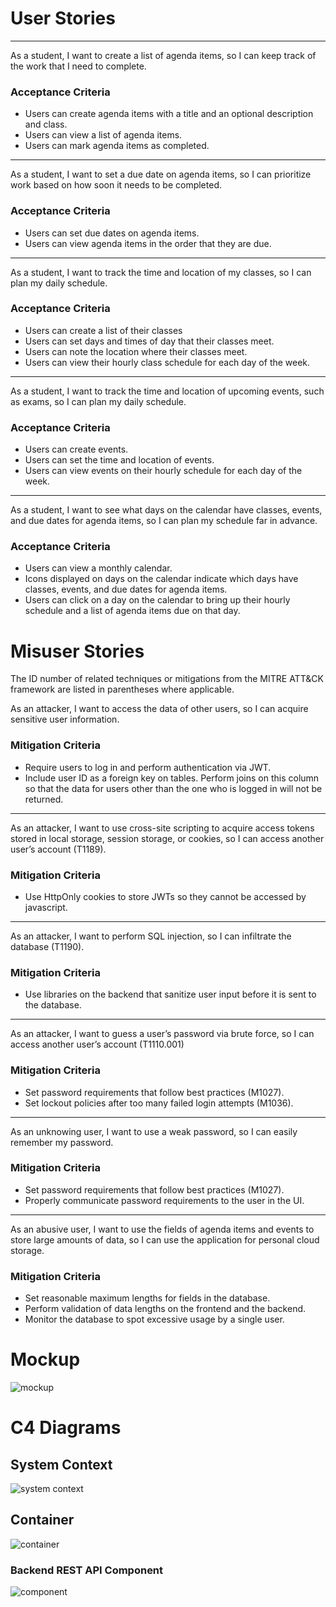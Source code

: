 # User Stories

---

As a student, I want to create a list of agenda items, so I can keep track of the work that I need to complete.

### Acceptance Criteria

- Users can create agenda items with a title and an optional description and class.
- Users can view a list of agenda items.
- Users can mark agenda items as completed.

---

As a student, I want to set a due date on agenda items, so I can prioritize work based on how soon it needs to be
completed.

### Acceptance Criteria

- Users can set due dates on agenda items.
- Users can view agenda items in the order that they are due.

---

As a student, I want to track the time and location of my classes, so I can plan my daily schedule.

### Acceptance Criteria

- Users can create a list of their classes
- Users can set days and times of day that their classes meet.
- Users can note the location where their classes meet.
- Users can view their hourly class schedule for each day of the week.

---

As a student, I want to track the time and location of upcoming events, such as exams, so I can plan my daily schedule.

### Acceptance Criteria

- Users can create events.
- Users can set the time and location of events.
- Users can view events on their hourly schedule for each day of the week.

--- 
As a student, I want to see what days on the calendar have classes, events, and due dates for agenda items, so I can
plan my schedule far in advance.

### Acceptance Criteria

- Users can view a monthly calendar.
- Icons displayed on days on the calendar indicate which days have classes, events, and due dates for agenda items.
- Users can click on a day on the calendar to bring up their hourly schedule and a list of agenda items due on that day.

# Misuser Stories

The ID number of related techniques or mitigations from the MITRE ATT&CK framework are listed in parentheses where
applicable.

As an attacker, I want to access the data of other users, so I can acquire sensitive user information.

### Mitigation Criteria

- Require users to log in and perform authentication via JWT.
- Include user ID as a foreign key on tables. Perform joins on this column so that the data for users other than the one
  who is logged in will not be returned.

---

As an attacker, I want to use cross-site scripting to acquire access tokens stored in local storage, session storage, or
cookies, so I can access another user’s account (T1189).

### Mitigation Criteria

- Use HttpOnly cookies to store JWTs so they cannot be accessed by javascript.

---

As an attacker, I want to perform SQL injection, so I can infiltrate the database (T1190).

### Mitigation Criteria

- Use libraries on the backend that sanitize user input before it is sent to the database.

---

As an attacker, I want to guess a user’s password via brute force, so I can access another user’s account (T1110.001)

### Mitigation Criteria

- Set password requirements that follow best practices (M1027).
- Set lockout policies after too many failed login attempts (M1036).

---
As an unknowing user, I want to use a weak password, so I can easily remember my password.

### Mitigation Criteria

- Set password requirements that follow best practices (M1027).
- Properly communicate password requirements to the user in the UI.

---

As an abusive user, I want to use the fields of agenda items and events to store large amounts of data, so I can use the
application for personal cloud storage.

### Mitigation Criteria

- Set reasonable maximum lengths for fields in the database.
- Perform validation of data lengths on the frontend and the backend.
- Monitor the database to spot excessive usage by a single user.

# Mockup

![mockup](./images/mockup.png)

# C4 Diagrams

## System Context

![system context](./images/student-planner-system-context.png)

## Container

![container](./images/student-planner-container.png)

### Backend REST API Component

![component](./images/backend-rest-api-component.png)